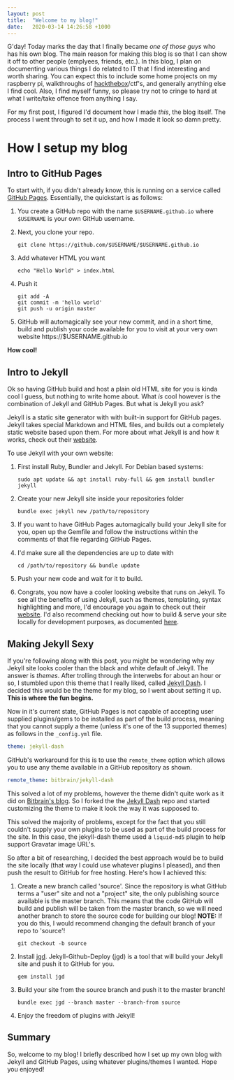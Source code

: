 ```yaml
---
layout: post
title:  "Welcome to my blog!"
date:   2020-03-14 14:26:58 +1000
---
```

G'day! Today marks the day that I finally became *one of those guys* who has his own blog. The main reason for making this blog is so that I can show it off to other people (emplyees, friends, etc.). In this blog, I plan on documenting various things I do related to IT that I find interesting and worth sharing. You can expect this to include some home projects on my raspberry pi, walkthroughs of [hackthebox][hackthebox]/ctf's, and generally anything else I find cool. Also, I find myself funny, so please try not to cringe to hard at what I write/take offence from anything I say.

For my first post, I figured I'd document how I made *this*, the blog itself. The process I went through to set it up, and how I made it look so damn pretty.

# How I setup my blog
## Intro to GitHub Pages

To start with, if you didn't already know, this is running on a service called [GitHub Pages][gh-pages]. Essentially, the quickstart is as follows:

1. You create a GitHub repo with the name `$USERNAME.github.io` where `$USERNAME` is your own GitHub username.

2. Next, you clone your repo.

    ```
    git clone https://github.com/$USERNAME/$USERNAME.github.io
    ```

3. Add whatever HTML you want

    ```
    echo "Hello World" > index.html
    ```

4. Push it

    ```
    git add -A
    git commit -m 'hello world'
    git push -u origin master
    ```

5. GitHub will automagically see your new commit, and in a short time, build and publish your code available for you to visit at your very own website https://$USERNAME.github.io

**How cool!**

## Intro to Jekyll 

Ok so having GitHub build and host a plain old HTML site for you is kinda cool I guess, but nothing to write home about. What *is* cool however is the combination of Jekyll and GitHub Pages. But what is Jekyll you ask?

Jekyll is a static site generator with with built-in support for GitHub pages. Jekyll takes special Markdown and HTML files, and builds out a completely static website based upon them. For more about what Jekyll is and how it works, check out their [website][jekyll].

To use Jekyll with your own website:

1. First install Ruby, Bundler and Jekyll. For Debian based systems:

    ```
    sudo apt update && apt install ruby-full && gem install bundler jekyll
    ```

2. Create your new Jekyll site inside your repositories folder

    ```
    bundle exec jekyll new /path/to/repository
    ```

3. If you want to have GitHub Pages automagically build your Jekyll site for you, open up the Gemfile and follow the instructions within the comments of that file regarding GitHub Pages.

4. I'd make sure all the dependencies are up to date with

    ```
    cd /path/to/repository && bundle update
    ```

5. Push your new code and wait for it to build.
6. Congrats, you now have a cooler looking website that runs on Jekyll. To see all the benefits of using Jekyll, such as themes, templating, syntax highlighting and more, I'd encourage you again to check out their [website][jekyll]. I'd also recommend checking out how to build & serve your site locally for development purposes, as documented [here][jekyll-local].

## Making Jekyll Sexy
If you're following along with this post, you might be wondering why my Jekyll site looks cooler than the black and white default of Jekyll. The answer is *themes*. After trolling through the interwebs for about an hour or so, I stumbled upon this theme that I really liked, called [Jekyll Dash][jekyll-dash]. I decided this would be the theme for my blog, so I went about setting it up. **This is where the fun begins.**

Now in it's current state, GitHub Pages is not capable of accepting user supplied plugins/gems to be installed as part of the build process, meaning that you cannot supply a theme (unless it's one of the 13 supported themes) as follows in the `_config.yml` file.

```yaml
theme: jekyll-dash
```

GitHub's workaround for this is to use the `remote_theme` option which allows you to use any theme available in a GitHub repository as shown.

```yaml
remote_theme: bitbrain/jekyll-dash
```

This solved a lot of my problems, however the theme didn't quite work as it did on [Bitbrain's blog][bitbrain]. So I forked the the [Jekyll Dash][jekyll-dash] repo and started customizing the theme to make it look the way it was supposed to.

This solved the majority of problems, except for the fact that you still couldn't supply your own plugins to be used as part of the build process for the site. In this case, the jekyll-dash theme used a `liquid-md5` plugin to help support Gravatar image URL's.

So after a bit of researching, I decided the best approach would be to build the site locally (that way I could use whatever plugins I pleased), and then push the result to GitHub for free hosting. Here's how I achieved this:

1. Create a new branch called 'source'. Since the repository is what GitHub terms a "user" site and not a "project" site, the only publishing source available is the master branch. This means that the code GitHub will build and publish will be taken from the master branch, so we will need another branch to store the source code for building our blog! **NOTE:** If you do this, I would recommend changing the default branch of your repo to 'source'!
    ```
    git checkout -b source
    ```
2. Install [jgd][jgd]. Jekyll-Github-Deploy (jgd) is a tool that will build your Jekyll site and push it to GitHub for you.
    ```
    gem install jgd
    ```
3. Build your site from the source branch and push it to the master branch!
    ```
    bundle exec jgd --branch master --branch-from source
    ```
4. Enjoy the freedom of plugins with Jekyll!


## Summary
So, welcome to my blog! I briefly described how I set up my own blog with Jekyll and GitHub Pages, using whatever plugins/themes I wanted. Hope you enjoyed!

[hackthebox]: https://hackthebox.eu
[gh-pages]: https://pages.github.com/
[jekyll-local]: https://help.github.com/en/github/working-with-github-pages/testing-your-github-pages-site-locally-with-jekyll
[bitbrain]: https://bitbrain.github.io
[jekyll-dash]: https://github.com/bitbrain/jekyll-dash
[jekyll]: https://jekyllrb.com/
[jgd]: https://github.com/yegor256/jekyll-github-deploy
